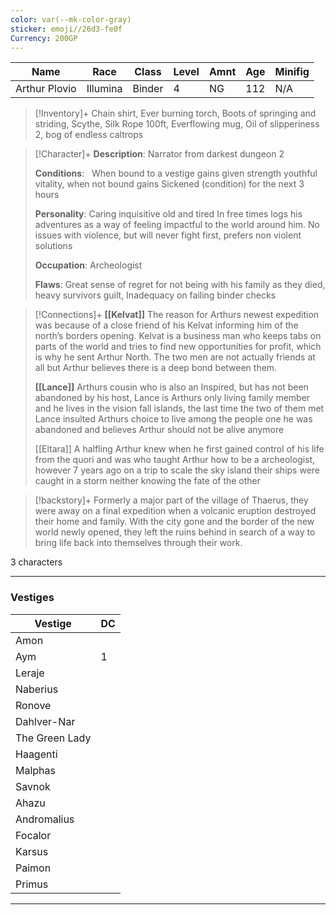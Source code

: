 ```yaml
---
color: var(--mk-color-gray)
sticker: emoji//26d3-fe0f
Currency: 200GP
---
```

| Name          | Race     | Class  | Level | Amnt | Age | Minifig |
| ------------- | -------- | ------ | ----- | ---- | --- | ------- |
| Arthur Plovio | Illumina | Binder | 4     | NG   | 112 | N/A     |


>[!Inventory]+
>Chain shirt, Ever burning torch, Boots of springing and striding, Scythe, Silk Rope 100ft, Everflowing mug, Oil of slipperiness 2, bog of endless caltrops

>[!Character]+
>**Description**: 
>Narrator from darkest dungeon 2
>
>**Conditions**:  
>When bound to a vestige gains given strength youthful vitality, when not bound gains Sickened (condition) for the next 3 hours
>
>**Personality**: 
>Caring inquisitive old and tired
>In free times logs his adventures as a way of feeling impactful to the world around him.
>No issues with violence, but will never fight first, prefers non violent solutions
>
>**Occupation**: Archeologist
>
>**Flaws**: 
>Great sense of regret for not being with his family as they died, heavy survivors guilt, Inadequacy on failing binder checks
>

>[!Connections]+
>**[[Kelvat]]**
>The reason for Arthurs newest expedition was because of a close friend of his Kelvat informing him of the north’s borders opening. Kelvat is a business man who keeps tabs on parts of the world and tries to find new opportunities for profit, which is why he sent Arthur North. The two men are not actually friends at all but Arthur believes there is a deep bond between them.
>
>**[[Lance]]**
>Arthurs cousin who is also an Inspired, but has not been abandoned by his host, Lance is Arthurs only living family member and he lives in the vision fall islands, the last time the two of them met Lance insulted Arthurs choice to live among the people one he was abandoned and believes Arthur should not be alive anymore
>
>[[Eltara]]
>A halfling Arthur knew when he first gained control of his life from the quori and was who taught Arthur how to be a archeologist, however 7 years ago on a trip to scale the sky island their ships were caught in a storm neither knowing the fate of the other

  



  





>[!backstory]+
>Formerly a major part of the village of Thaerus, they were away on a final expedition when a volcanic eruption destroyed their home and family. With the city gone and the border of the new world newly opened, they left the ruins behind in search of a way to bring life back into themselves through their work.






  



  



  

3 characters

  



___
### Vestiges
| Vestige        | DC  |
| -------------- | --- |
| Amon           |     |
| Aym            | 1   |
| Leraje         |     |
| Naberius       |     |
| Ronove         |     |
| Dahlver-Nar    |     |
| The Green Lady |     |
| Haagenti       |     |
| Malphas        |     |
| Savnok         |     |
| Ahazu          |     |
| Andromalius    |     |
| Focalor        |     |
| Karsus         |     |
| Paimon         |     |
| Primus         |     |
___

